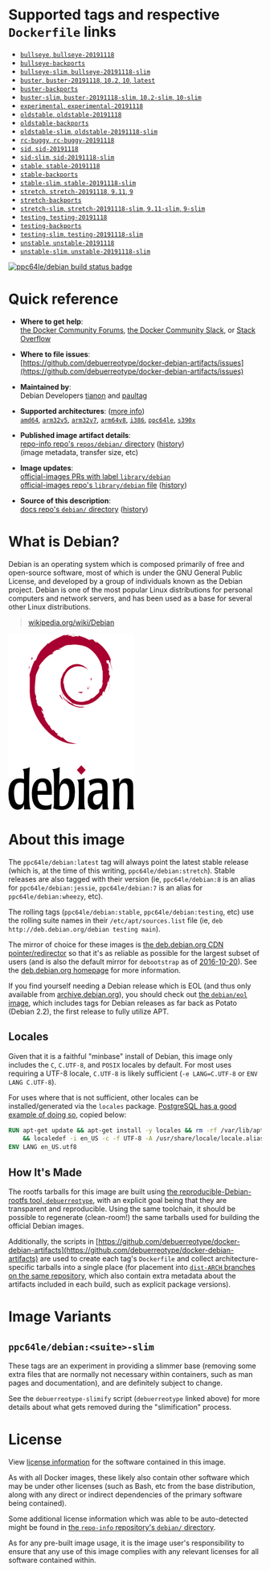 <!--

********************************************************************************

WARNING:

    DO NOT EDIT "debian/README.md"

    IT IS AUTO-GENERATED

    (from the other files in "debian/" combined with a set of templates)

********************************************************************************

-->

# Supported tags and respective `Dockerfile` links

-	[`bullseye`, `bullseye-20191118`](https://github.com/debuerreotype/docker-debian-artifacts/blob/c0ec3c97857f824ff9155ebc529b022249ba4d73/bullseye/Dockerfile)
-	[`bullseye-backports`](https://github.com/debuerreotype/docker-debian-artifacts/blob/c0ec3c97857f824ff9155ebc529b022249ba4d73/bullseye/backports/Dockerfile)
-	[`bullseye-slim`, `bullseye-20191118-slim`](https://github.com/debuerreotype/docker-debian-artifacts/blob/c0ec3c97857f824ff9155ebc529b022249ba4d73/bullseye/slim/Dockerfile)
-	[`buster`, `buster-20191118`, `10.2`, `10`, `latest`](https://github.com/debuerreotype/docker-debian-artifacts/blob/c0ec3c97857f824ff9155ebc529b022249ba4d73/buster/Dockerfile)
-	[`buster-backports`](https://github.com/debuerreotype/docker-debian-artifacts/blob/c0ec3c97857f824ff9155ebc529b022249ba4d73/buster/backports/Dockerfile)
-	[`buster-slim`, `buster-20191118-slim`, `10.2-slim`, `10-slim`](https://github.com/debuerreotype/docker-debian-artifacts/blob/c0ec3c97857f824ff9155ebc529b022249ba4d73/buster/slim/Dockerfile)
-	[`experimental`, `experimental-20191118`](https://github.com/debuerreotype/docker-debian-artifacts/blob/c0ec3c97857f824ff9155ebc529b022249ba4d73/experimental/Dockerfile)
-	[`oldstable`, `oldstable-20191118`](https://github.com/debuerreotype/docker-debian-artifacts/blob/c0ec3c97857f824ff9155ebc529b022249ba4d73/oldstable/Dockerfile)
-	[`oldstable-backports`](https://github.com/debuerreotype/docker-debian-artifacts/blob/c0ec3c97857f824ff9155ebc529b022249ba4d73/oldstable/backports/Dockerfile)
-	[`oldstable-slim`, `oldstable-20191118-slim`](https://github.com/debuerreotype/docker-debian-artifacts/blob/c0ec3c97857f824ff9155ebc529b022249ba4d73/oldstable/slim/Dockerfile)
-	[`rc-buggy`, `rc-buggy-20191118`](https://github.com/debuerreotype/docker-debian-artifacts/blob/c0ec3c97857f824ff9155ebc529b022249ba4d73/rc-buggy/Dockerfile)
-	[`sid`, `sid-20191118`](https://github.com/debuerreotype/docker-debian-artifacts/blob/c0ec3c97857f824ff9155ebc529b022249ba4d73/sid/Dockerfile)
-	[`sid-slim`, `sid-20191118-slim`](https://github.com/debuerreotype/docker-debian-artifacts/blob/c0ec3c97857f824ff9155ebc529b022249ba4d73/sid/slim/Dockerfile)
-	[`stable`, `stable-20191118`](https://github.com/debuerreotype/docker-debian-artifacts/blob/c0ec3c97857f824ff9155ebc529b022249ba4d73/stable/Dockerfile)
-	[`stable-backports`](https://github.com/debuerreotype/docker-debian-artifacts/blob/c0ec3c97857f824ff9155ebc529b022249ba4d73/stable/backports/Dockerfile)
-	[`stable-slim`, `stable-20191118-slim`](https://github.com/debuerreotype/docker-debian-artifacts/blob/c0ec3c97857f824ff9155ebc529b022249ba4d73/stable/slim/Dockerfile)
-	[`stretch`, `stretch-20191118`, `9.11`, `9`](https://github.com/debuerreotype/docker-debian-artifacts/blob/c0ec3c97857f824ff9155ebc529b022249ba4d73/stretch/Dockerfile)
-	[`stretch-backports`](https://github.com/debuerreotype/docker-debian-artifacts/blob/c0ec3c97857f824ff9155ebc529b022249ba4d73/stretch/backports/Dockerfile)
-	[`stretch-slim`, `stretch-20191118-slim`, `9.11-slim`, `9-slim`](https://github.com/debuerreotype/docker-debian-artifacts/blob/c0ec3c97857f824ff9155ebc529b022249ba4d73/stretch/slim/Dockerfile)
-	[`testing`, `testing-20191118`](https://github.com/debuerreotype/docker-debian-artifacts/blob/c0ec3c97857f824ff9155ebc529b022249ba4d73/testing/Dockerfile)
-	[`testing-backports`](https://github.com/debuerreotype/docker-debian-artifacts/blob/c0ec3c97857f824ff9155ebc529b022249ba4d73/testing/backports/Dockerfile)
-	[`testing-slim`, `testing-20191118-slim`](https://github.com/debuerreotype/docker-debian-artifacts/blob/c0ec3c97857f824ff9155ebc529b022249ba4d73/testing/slim/Dockerfile)
-	[`unstable`, `unstable-20191118`](https://github.com/debuerreotype/docker-debian-artifacts/blob/c0ec3c97857f824ff9155ebc529b022249ba4d73/unstable/Dockerfile)
-	[`unstable-slim`, `unstable-20191118-slim`](https://github.com/debuerreotype/docker-debian-artifacts/blob/c0ec3c97857f824ff9155ebc529b022249ba4d73/unstable/slim/Dockerfile)

[![ppc64le/debian build status badge](https://img.shields.io/jenkins/s/https/doi-janky.infosiftr.net/job/multiarch/job/ppc64le/job/debian.svg?label=ppc64le/debian%20%20build%20job)](https://doi-janky.infosiftr.net/job/multiarch/job/ppc64le/job/debian/)

# Quick reference

-	**Where to get help**:  
	[the Docker Community Forums](https://forums.docker.com/), [the Docker Community Slack](https://blog.docker.com/2016/11/introducing-docker-community-directory-docker-community-slack/), or [Stack Overflow](https://stackoverflow.com/search?tab=newest&q=docker)

-	**Where to file issues**:  
	[https://github.com/debuerreotype/docker-debian-artifacts/issues](https://github.com/debuerreotype/docker-debian-artifacts/issues)

-	**Maintained by**:  
	Debian Developers [tianon](https://qa.debian.org/developer.php?login=tianon) and [paultag](https://qa.debian.org/developer.php?login=paultag)

-	**Supported architectures**: ([more info](https://github.com/docker-library/official-images#architectures-other-than-amd64))  
	[`amd64`](https://hub.docker.com/r/amd64/debian/), [`arm32v5`](https://hub.docker.com/r/arm32v5/debian/), [`arm32v7`](https://hub.docker.com/r/arm32v7/debian/), [`arm64v8`](https://hub.docker.com/r/arm64v8/debian/), [`i386`](https://hub.docker.com/r/i386/debian/), [`ppc64le`](https://hub.docker.com/r/ppc64le/debian/), [`s390x`](https://hub.docker.com/r/s390x/debian/)

-	**Published image artifact details**:  
	[repo-info repo's `repos/debian/` directory](https://github.com/docker-library/repo-info/blob/master/repos/debian) ([history](https://github.com/docker-library/repo-info/commits/master/repos/debian))  
	(image metadata, transfer size, etc)

-	**Image updates**:  
	[official-images PRs with label `library/debian`](https://github.com/docker-library/official-images/pulls?q=label%3Alibrary%2Fdebian)  
	[official-images repo's `library/debian` file](https://github.com/docker-library/official-images/blob/master/library/debian) ([history](https://github.com/docker-library/official-images/commits/master/library/debian))

-	**Source of this description**:  
	[docs repo's `debian/` directory](https://github.com/docker-library/docs/tree/master/debian) ([history](https://github.com/docker-library/docs/commits/master/debian))

# What is Debian?

Debian is an operating system which is composed primarily of free and open-source software, most of which is under the GNU General Public License, and developed by a group of individuals known as the Debian project. Debian is one of the most popular Linux distributions for personal computers and network servers, and has been used as a base for several other Linux distributions.

> [wikipedia.org/wiki/Debian](https://en.wikipedia.org/wiki/Debian)

![logo](https://raw.githubusercontent.com/docker-library/docs/b449be7df57e9ed9086bb5821bfb5d6cdc5d67a4/debian/logo.png)

# About this image

The `ppc64le/debian:latest` tag will always point the latest stable release (which is, at the time of this writing, `ppc64le/debian:stretch`). Stable releases are also tagged with their version (ie, `ppc64le/debian:8` is an alias for `ppc64le/debian:jessie`, `ppc64le/debian:7` is an alias for `ppc64le/debian:wheezy`, etc).

The rolling tags (`ppc64le/debian:stable`, `ppc64le/debian:testing`, etc) use the rolling suite names in their `/etc/apt/sources.list` file (ie, `deb http://deb.debian.org/debian testing main`).

The mirror of choice for these images is [the deb.debian.org CDN pointer/redirector](https://deb.debian.org) so that it's as reliable as possible for the largest subset of users (and is also the default mirror for `debootstrap` as of [2016-10-20](https://anonscm.debian.org/cgit/d-i/debootstrap.git/commit/?id=9e8bc60ad1ccf3a25ce7890526b70059f3e770de)). See the [deb.debian.org homepage](https://deb.debian.org) for more information.

If you find yourself needing a Debian release which is EOL (and thus only available from [archive.debian.org](http://archive.debian.org)), you should check out [the `debian/eol` image](https://hub.docker.com/r/debian/eol/), which includes tags for Debian releases as far back as Potato (Debian 2.2), the first release to fully utilize APT.

## Locales

Given that it is a faithful "minbase" install of Debian, this image only includes the `C`, `C.UTF-8`, and `POSIX` locales by default. For most uses requiring a UTF-8 locale, `C.UTF-8` is likely sufficient (`-e LANG=C.UTF-8` or `ENV LANG C.UTF-8`).

For uses where that is not sufficient, other locales can be installed/generated via the `locales` package. [PostgreSQL has a good example of doing so](https://github.com/docker-library/postgres/blob/69bc540ecfffecce72d49fa7e4a46680350037f9/9.6/Dockerfile#L21-L24), copied below:

```dockerfile
RUN apt-get update && apt-get install -y locales && rm -rf /var/lib/apt/lists/* \
	&& localedef -i en_US -c -f UTF-8 -A /usr/share/locale/locale.alias en_US.UTF-8
ENV LANG en_US.utf8
```

## How It's Made

The rootfs tarballs for this image are built using [the reproducible-Debian-rootfs tool, `debuerreotype`](https://github.com/debuerreotype/debuerreotype), with an explicit goal being that they are transparent and reproducible. Using the same toolchain, it should be possible to regenerate (clean-room!) the same tarballs used for building the official Debian images.

Additionally, the scripts in [https://github.com/debuerreotype/docker-debian-artifacts](https://github.com/debuerreotype/docker-debian-artifacts) are used to create each tag's `Dockerfile` and collect architecture-specific tarballs into a single place (for placement into [`dist-ARCH` branches on the same repository](https://github.com/debuerreotype/docker-debian-artifacts/branches), which also contain extra metadata about the artifacts included in each build, such as explicit package versions).

# Image Variants

## `ppc64le/debian:<suite>-slim`

These tags are an experiment in providing a slimmer base (removing some extra files that are normally not necessary within containers, such as man pages and documentation), and are definitely subject to change.

See the `debuerreotype-slimify` script (`debuerreotype` linked above) for more details about what gets removed during the "slimification" process.

# License

View [license information](https://www.debian.org/social_contract#guidelines) for the software contained in this image.

As with all Docker images, these likely also contain other software which may be under other licenses (such as Bash, etc from the base distribution, along with any direct or indirect dependencies of the primary software being contained).

Some additional license information which was able to be auto-detected might be found in [the `repo-info` repository's `debian/` directory](https://github.com/docker-library/repo-info/tree/master/repos/debian).

As for any pre-built image usage, it is the image user's responsibility to ensure that any use of this image complies with any relevant licenses for all software contained within.
